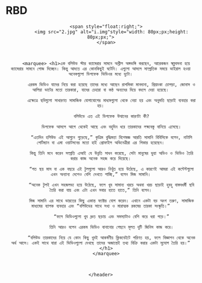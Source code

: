 # RBD
<!DOCTYPE html>
<html lang="en">
<head>
    <meta charset="UTF-8">
    <meta name="viewport" content="width=device-width, initial-scale=1.0">
    <title>Document</title>
</head>
<body>
    <header>
         
        <span style="float:right;">
            <img src="2.jpg" alt="i.img"style="width: 80px;px;height: 80px;px;">
        </span>
       


        <marquee> <h1>এক বলিউড স্টার ক্যামেরার সামনে অশ্লীল অঙ্গভঙ্গি করছেন, আরেকজন স্বল্পবসনা হয়ে ক্যামেরার সামনে পোজ দিচ্ছেন। কিন্তু আদতে এর কোনকিছুই ঘটেনি। এগুলো আসলে সাম্প্রতিক সময়ে ভাইরাল হওয়া অনেকগুলো ডিপফেক ভিডিওর মধ্যে দুটো।

            এরকম ভিডিও যাদের নিয়ে করা হয়েছে তাদের মধ্যে আছেন রাশমিকা মানদানা, প্রিয়াংকা চোপড়া, জোনাস ও আলিয়া ভাটের মতো তারকারা, যাদের চেহারা বা কণ্ঠ অন্যদের দিয়ে বদলে দেয়া হয়েছে।
            
            এক্ষেত্রে ছবিগুলো সাধারণত সামাজিক যোগাযোগের মাধ্যমগুলো থেকে নেয়া হয় এবং অনুমতি ছাড়াই ব্যবহার করা হয়।
            
            বলিউডে এত এই ডিপফেক উত্থানের কারণটা কী?
            
            ডিপফেক আসলে আগে থেকেই আছে এবং বহুদিন ধরে তারকাদের লক্ষ্যবস্তু বানিয়ে এসেছে।
            
            “এতদিন হলিউড এই আগুনে পুড়েছে,” কৃত্রিম বুদ্ধিমত্তা বিশেষজ্ঞ আরতি সামানি বিবিসিকে বলেন, নাটালি পোর্টম্যান বা এমা ওয়াটসনের মতো হাই প্রোফাইল অভিনেত্রীরা এর শিকার হয়েছেন।
            
            কিন্তু তিনি মনে করেন সম্প্রতি এআই যে উন্নতি সাধন করেছে, সেটা মানুষের ভুয়া অডিও ও ভিডিও তৈরি করার কাজ অনেক সহজ করে দিয়েছে।
            
            “গত ছয় মাস বা এক বছরে এই টুলগুলো আরও নিখুঁত হয়ে উঠেছে, এ কারণেই আমরা এই কন্টেন্টগুলো এখন অন্যান্য দেশেও বেশি দেখতে পাচ্ছি,” বলেন মিজ সামানি।
            
            “অনেক টুলই এখন সহজলভ্য হয়ে উঠেছে, ফলে খুব সামান্য খরচে অথবা খরচ ছাড়াই হুবহু বাস্তবধর্মী ছবি তৈরি করা যায় এবং এটা এখন সবার হাতে হাতে,” তিনি বলেন।
            
            মিজ সামানি এর সাথে ভারতের কিছু একান্ত ফ্যাক্টর যোগ করেন। এখানে একটা বড় অংশ তরুণ, সামাজিক মাধ্যমের ব্যাপক ব্যবহার এবং “বলিউডের সাথে সখ্য ও মারাত্মক রকমের তারকা সংস্কৃতি।”
            
            “ফলে ভিডিওগুলো খুব দ্রুত ছড়ায় এবং সমস্যাটাও বেশি করে ধরা পড়ে।”
            
            তিনি আরও বলেন এরকম ভিডিও বানানোর পেছনে মূলত দুটি জিনিস কাজ করে।
            
            “বলিউড তারকাদের নিয়ে যে কোন কিছু খুবই আকর্ষণীয় ক্লিকবেইটে পরিণত হয়, ফলে বিজ্ঞাপন থেকে অনেক অর্থ আসে। একই সাথে যারা এই ভিডিওগুলো দেখছে তাদের অজান্তেই তথ্য বিক্রি করার একটা সুযোগ তৈরি হয়।”
        </h1>
        </marquee>
 
    
    
    </header>
</body>
</html>
